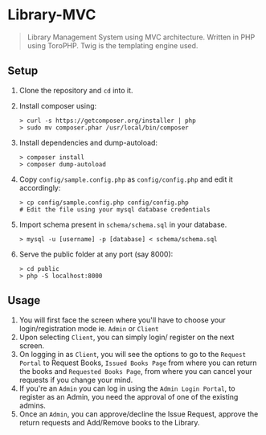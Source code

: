 # Library-MVC

> Library Management System using MVC architecture. Written in PHP using ToroPHP. Twig is the templating engine used. 

## Setup

1. Clone the repository and `cd` into it.

1. Install composer using:
    ```console
    > curl -s https://getcomposer.org/installer | php
    > sudo mv composer.phar /usr/local/bin/composer
    ```

1. Install dependencies and dump-autoload:
    ```console
    > composer install
    > composer dump-autoload
    ```

1. Copy `config/sample.config.php` as `config/config.php` and edit it accordingly:
    ```console
    > cp config/sample.config.php config/config.php
    # Edit the file using your mysql database credentials
    ```

1. Import schema present in `schema/schema.sql` in your database.
    ```console
    > mysql -u [username] -p [database] < schema/schema.sql
    ```

1. Serve the public folder at any port (say 8000):
    ```console
    > cd public
    > php -S localhost:8000
    ```

## Usage

1. You will first face the screen where you'll have to choose your login/registration mode ie. `Admin` or `Client`
2. Upon selecting `Client`, you can simply login/ register on the next screen. 
3. On logging in as `Client`, you will see the options to go to the `Request Portal` to Request Books, `Issued Books Page` from where you can return the books and `Requested Books Page`, from where you can cancel your requests if you change your mind.
4. If you're an `Admin` you can log in using the `Admin Login Portal`, to register as an Admin, you need the approval of one of the existing admins.
5. Once an `Admin`, you can approve/decline the Issue Request, approve the return requests and Add/Remove books to the Library.
